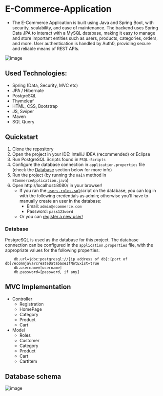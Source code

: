 # E-Commerce-Application

- The E-Commerce Application is built using Java and Spring Boot, with security, scalability, and ease of maintenance. The backend uses Spring Data JPA to interact with a MySQL database, making it easy to manage and store important entities such as users, products, categories, orders, and more. User authentication is handled by Auth0, providing secure and reliable means of REST APIs.
 
![image](https://github.com/Abdelrahman-Farah/ecommerce/blob/main/readme-assets/homepage.gif)

## Used Technologies:

* Spring (Data, Security, MVC etc)
* JPA / Hibernate
* PostgreSQL
* Thymeleaf
* HTML, CSS, Bootstrap
* JS, Swiper
* Maven
* SQL Query


## Quickstart

1. Clone the repository
2. Open the project in your IDE: IntelliJ IDEA (recommended) or Eclipse
3. Run PostgreSQL Scripts found in `PSQL-Scripts`
4. Configure the database connection in `application.properties` file (check the [Database](#database) section below for more info)
5. Run the project (by running the `main` method in `ECommerceApplication.java`)
6. Open http://localhost:8080/ in your browser!
   * If you ran the [`users-roles.sql`](https://github.com/Abdelrahman-Farah/ecommerce/blob/main/PSQL-Scripts/users-roles.txt)script on the database, you can log in with the following credentials as admin; otherwise you'll have to manually create an  user in the database:
     * Email: `admin@ecommerce.com`
     * Password: `pass123word`
    * Or you can [register a new user!](http://localhost:8080/auth/register)

### Database

PostgreSQL is used as the database for this project. The database connection can be configured in the `application.properties` file, with the appropriate values for the following properties:

```properties
    db.url=jdbc:postgresql://[ip address of db]:[port of db]/ecommjava?createDatabaseIfNotExist=true
    db.username=[username]
    db.password=[password, if any]
```


## MVC Implementation
- Controller
    * Registration
    * HomePage
    * Category 
    * Product
    * Cart
- Model
   * Roles
   * Customer
   * Category 
   * Product
   * Cart
   * CartItem   
   
   
## Database schema
![image](https://github.com/Abdelrahman-Farah/ecommerce/blob/main/readme-assets/schema.PNG)